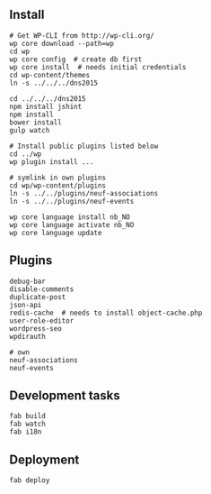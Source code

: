 ## Install
    # Get WP-CLI from http://wp-cli.org/
    wp core download --path=wp
    cd wp
    wp core config  # create db first
    wp core install  # needs initial credentials
    cd wp-content/themes
    ln -s ../../../dns2015

    cd ../../../dns2015
    npm install jshint
    npm install
    bower install
    gulp watch

    # Install public plugins listed below
    cd ../wp
    wp plugin install ...
    
    # symlink in own plugins
    cd wp/wp-content/plugins
    ln -s ../../plugins/neuf-associations
    ln -s ../../plugins/neuf-events

    wp core language install nb_NO
    wp core language activate nb_NO
    wp core language update

## Plugins
    debug-bar
    disable-comments
    duplicate-post
    json-api
    redis-cache  # needs to install object-cache.php
    user-role-editor
    wordpress-seo
    wpdirauth

    # own
    neuf-associations
    neuf-events

## Development tasks
    fab build
    fab watch
    fab i18n

## Deployment
    fab deploy